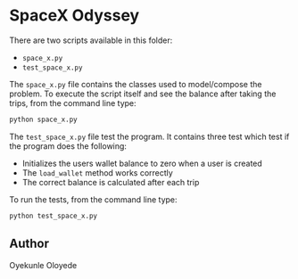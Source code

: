# SpaceX Odyssey

There are two scripts available in this folder:

- `space_x.py`
- `test_space_x.py`

The `space_x.py` file contains the classes used to model/compose the problem. To execute the script itself and see the balance after taking the trips, from the command line type:

```sh
python space_x.py
```

The `test_space_x.py` file test the program. It contains three test which test if the program does the following:

- Initializes the users wallet balance to zero when a user is created
- The `load_wallet` method works correctly
- The correct balance is calculated after each trip

To run the tests, from the command line type:

```sh
python test_space_x.py
```

## Author

Oyekunle Oloyede
